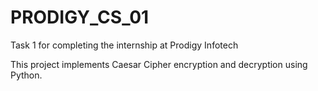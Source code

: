 # PRODIGY_CS_01

Task 1 for completing the internship at Prodigy Infotech

This project implements Caesar Cipher encryption and decryption using Python.
